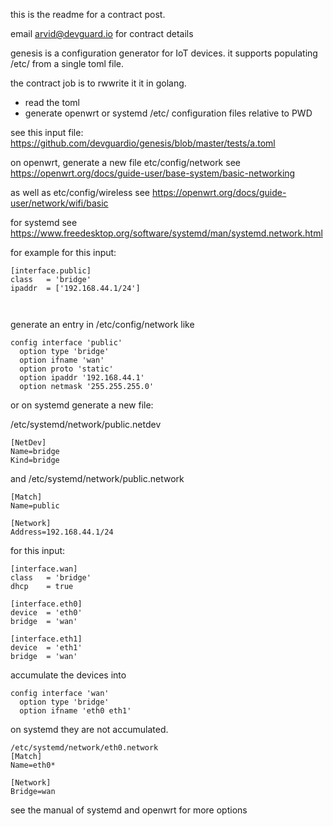 this is the readme for a contract post.

email arvid@devguard.io for contract details


genesis is a configuration generator for IoT devices.
it supports populating /etc/ from a single toml file.


the contract job is to rwwrite it it in golang.

- read the toml
- generate openwrt or systemd /etc/ configuration files relative to PWD



see this input file:
https://github.com/devguardio/genesis/blob/master/tests/a.toml

on openwrt, generate a new file etc/config/network
see https://openwrt.org/docs/guide-user/base-system/basic-networking

as well as  etc/config/wireless
see https://openwrt.org/docs/guide-user/network/wifi/basic

for systemd see
https://www.freedesktop.org/software/systemd/man/systemd.network.html


for example for this input:

```
[interface.public]
class   = 'bridge'
ipaddr  = ['192.168.44.1/24']



```
generate an entry in /etc/config/network like
```
config interface 'public'
  option type 'bridge'
  option ifname 'wan'
  option proto 'static'
  option ipaddr '192.168.44.1'
  option netmask '255.255.255.0'
```

or on systemd generate a new file:

/etc/systemd/network/public.netdev
```
[NetDev]
Name=bridge
Kind=bridge

```

and /etc/systemd/network/public.network

```
[Match]
Name=public

[Network]
Address=192.168.44.1/24
```


for this input:

```
[interface.wan]
class   = 'bridge'
dhcp    = true

[interface.eth0]
device  = 'eth0'
bridge  = 'wan'

[interface.eth1]
device  = 'eth1'
bridge  = 'wan'
```

accumulate the devices into 

```
config interface 'wan'
  option type 'bridge'
  option ifname 'eth0 eth1'
```

on systemd they are not accumulated.
```
/etc/systemd/network/eth0.network
[Match]
Name=eth0*

[Network]
Bridge=wan
```


see the manual of systemd and openwrt for more options
